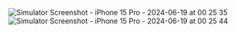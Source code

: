 ![Simulator Screenshot - iPhone 15 Pro - 2024-06-19 at 00 25 35](https://github.com/kathishivaramreddy/Fetch-Project/assets/9480858/3c39ebbc-0034-4f71-a8ac-2fa8bb3094e1)
![Simulator Screenshot - iPhone 15 Pro - 2024-06-19 at 00 25 44](https://github.com/kathishivaramreddy/Fetch-Project/assets/9480858/6e9b21ff-ace7-4e5a-b6de-6ad022d92314)
